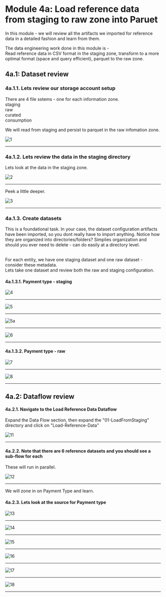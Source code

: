 
# Module 4a: Load reference data from staging to raw zone into Paruet

In this module - we will review all the artifacts we imported for reference data in a detailed fashion and learn from them.<br>

The data engineering work done in this module is -<br>
Read reference data in CSV format in the staging zone, transform to a more optimal format (space and query efficient), parquet to the raw zone.<br>

## 4a.1: Dataset review

### 4a.1.1. Lets review our storage account setup

There are 4 file sstems - one for each information zone.<br>
staging<br>
raw<br>
curated<br>
consumption<br>

We will read from staging and persist to parquet in the raw infomation zone.

![1](00-images/ref-dataset-1.png)

<hr>

### 4a.1.2. Lets review the data in the staging directory

Lets look at the data in the staging zone.

![2](00-images/ref-dataset-2.png)

<hr>

Peek a little deeper.

![3](00-images/ref-dataset-3.png)

<hr>


### 4a.1.3. Create datasets

This is a foundational task.  In your case, the dataset configuration artifacts have been imported, so you dont really have to import anything.  Notice how they are organized into directories/folders?  Simplies organization and should you ever need to delete - can do easily at a directory level.<br><br>

For each entity, we have one staging dataset and one raw dataset - consider these metadata.<br>
Lets take one dataset and review both the raw and staging configuration.

#### 4a.1.3.1. Payment type - staging

![4](00-images/ref-dataset-4.png)

<hr>

![5](00-images/ref-dataset-5.png)

<hr>

![5a](00-images/ref-dataset-5a.png)

<hr>

![6](00-images/ref-dataset-6.png)

<hr>


#### 4a.1.3.2. Payment type - raw


![7](00-images/ref-dataset-7.png)

<hr>


![8](00-images/ref-dataset-8.png)

<hr>


## 4a.2: Dataflow review

#### 4a.2.1. Navigate to the Load Reference Data Dataflow

Expand the Data Flow section, then expand the "01-LoadFromStaging" directory and click on "Load-Reference-Data"

![11](00-images/ref-dataset-11.png)

<hr>

#### 4a.2.2. Note that there are 6 reference datasets and you should see a sub-flow for each

These will run in parallel.

![12](00-images/ref-dataset-12.png)

<hr>

We will zone in on Payment Type and learn.

#### 4a.2.3. Lets look at the source  for Payment type

![13](00-images/ref-dataset-13.png)

<hr>

![14](00-images/ref-dataset-14.png)

<hr>

![15](00-images/ref-dataset-15.png)

<hr>

![16](00-images/ref-dataset-16.png)

<hr>


![17](00-images/ref-dataset-17.png)

<hr>

![18](00-images/ref-dataset-18.png)

<hr>
